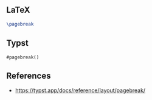 ## LaTeX

```latex
\pagebreak
```



## Typst

```typst
#pagebreak()
```



## References

- https://typst.app/docs/reference/layout/pagebreak/
